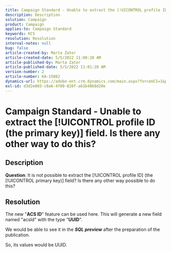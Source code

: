 ```yaml
---
title: Campaign Standard - Unable to extract the [!UICONTROL profile ID (the primary key)] field. Is there any other way to do this?
description: Description
solution: Campaign
product: Campaign
applies-to: Campaign Standard
keywords: KCS
resolution: Resolution
internal-notes: null
bug: false
article-created-by: Marta Zator
article-created-date: 5/5/2022 11:00:28 AM
article-published-by: Marta Zator
article-published-date: 5/5/2022 11:01:28 AM
version-number: 2
article-number: KA-15082
dynamics-url: https://adobe-ent.crm.dynamics.com/main.aspx?forceUCI=1&pagetype=entityrecord&etn=knowledgearticle&id=3fef2f8e-62cc-ec11-a7b5-6045bd00dbbc
exl-id: d3d2e865-c8a6-4f00-820f-a61b4868d20e
---
```

# Campaign Standard - Unable to extract the [!UICONTROL profile ID (the primary key)] field. Is there any other way to do this?

## Description


<b>Question</b>: It is not possible to extract the [!UICONTROL profile ID] (the [!UICONTROL primary key)] field? Is there any other way possible to do this?


## Resolution


The new "<b>ACS ID</b>" feature can be used here. This will generate a new field named "acsId" with the type "<b>UUID</b>".

We would be able to see it in the <b>*SQL preview</b>* after the preparation of the publication.

So, its values would be UUID.
